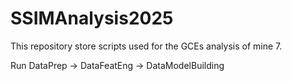 # SSIMAnalysis2025

This repository store scripts used for the GCEs analysis of mine 7.

Run DataPrep -> DataFeatEng -> DataModelBuilding
